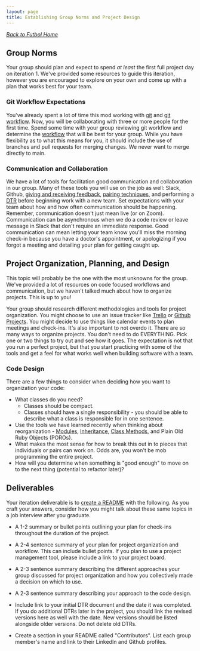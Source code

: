 ```yaml
---
layout: page
title: Establishing Group Norms and Project Design
---
```


_[Back to Futbol Home](../index)_

## Group Norms
Your group should plan and expect to spend _at least_ the first full project day on iteration 1. We've provided some resources to guide this iteration, however you are encouraged to explore on your own and come up with a plan that works best for your team.

### Git Workflow Expectations
You've already spent a lot of time this mod working with [git](https://backend.turing.edu/module1/lessons/git_and_github) and [git workflow](https://frontend.turing.edu/lessons/module-1/git-collaboration.html). Now, you will be collaborating with three or more people for the first time. Spend some time with your group reviewing git workflow and determine the [workflow](https://backend.turing.edu/module1/lessons/git_for_pairs) that will be best for your group. While you have flexibility as to what this means for you, it should include the use of branches and pull requests for merging changes. We never want to merge directly to main.


### Communication and Collaboration
We have a lot of tools for facilitation good communication and collaboration in our group. Many of these tools you will use on the job as well: Slack, Github, [giving and receiving feedback](https://docs.google.com/presentation/d/1nphMrfO_8TYzZ5hbP4w5Fp0zQzKDf4JFwMB4om9pt4M/edit?usp=sharing), [pairing techniques](https://docs.google.com/presentation/d/16kBalLWirvCLzoZriOaldxUgLlDqrFahbD9RJS0AlX8/edit?usp=sharing), and performing a [DTR](https://docs.google.com/document/d/1HFWSZExSWgGJdqLkEH4DXs-z1gZxMNkv4n1NO9U1eJU/copy) before beginning work with a new team. Set expectations with your team about how and how often communication should be happening. Remember, communication doesn't just mean live (or on Zoom). Communication can be asynchronous when we do a code review or leave message in Slack that don't require an immediate response. Good communication can mean letting your team know you'll miss the morning check-in because you have a doctor's appointment, or apologizing if you forgot a meeting and detailing your plan for getting caught up.

## Project Organization, Planning, and Design

This topic will probably be the one with the most unknowns for the group. We've provided a lot of resources on code focused workflows and communication, but we haven't talked much about how to organize projects. This is up to you!

Your group should research different methodologies and tools for project organization. You might choose to use an issue tracker like [Trello](https://trello.com/en) or [Github Projects](https://docs.github.com/en/issues/planning-and-tracking-with-projects). You might decide to use things like calendar events to plan meetings and check-ins. It's also important to not overdo it. There are so many ways to organize projects. You don't need to do EVERYTHING. Pick one or two things to try out and see how it goes. The expectation is not that you run a perfect project, but that you start practicing with some of the tools and get a feel for what works well when building software with a team.

### Code Design

There are a few things to consider when deciding how you want to organization your code:

* What classes do you need?
  * Classes should be compact.
  * Classes should have a single responsibility - you should be able to describe what a class is responsible for in one sentence.
* Use the tools we have learned recently when thinking about reorganization - [Modules](https://backend.turing.edu/module1/lessons/modules), [Inheritance](https://backend.turing.edu/module1/lessons/inheritance), [Class Methods](https://backend.turing.edu/module1/lessons/class_methods), and Plain Old Ruby Objects (POROs).
* What makes the most sense for how to break this out in to pieces that individuals or pairs can work on. Odds are, you won't be mob programming the entire project.
* How will you determine when something is "good enough" to move on to the next thing (potential to refactor later)?

## Deliverables
Your iteration deliverable is to [create a README](https://backend.turing.edu/module1/lessons/writing_a_readme) with the following. As you craft your answers, consider how you might talk about these same topics in a job interview after you graduate.

* A 1-2 summary or bullet points outlining your plan for check-ins throughout the duration of the project.

* A 2-4 sentence summary of your plan for project organization and workflow. This can include bullet points. If you plan to use a project management tool, please include a link to your project board.

* A 2-3 sentence summary describing the different approaches your group discussed for project organization and how you collectively made a decision on which to use.

* A 2-3 sentence summary describing your approach to the code design.

* Include link to your initial DTR document and the date it was completed. If you do additional DTRs later in the project, you should link the revised versions here as well with the date. New versions should be listed alongside older versions. Do not delete old DTRs.

* Create a section in your README called "Contributors". List each group member's name and link to their LinkedIn and Github profiles.
